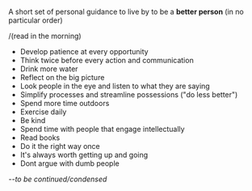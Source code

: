 A short set of personal guidance to live by to be a **better person** (in no particular order)

/(read in the morning)

- Develop patience at every opportunity
- Think twice before every action and communication
- Drink more water
- Reflect on the big picture
- Look people in the eye and listen to what they are saying
- Simplify processes and streamline possessions ("do less better")
- Spend more time outdoors
- Exercise daily
- Be kind
- Spend time with people that engage intellectually
- Read books
- Do it the right way once
- It's always worth getting up and going
- Dont argue with dumb people

*--to be continued/condensed*
